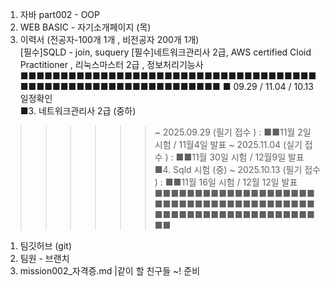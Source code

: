 
1. 자바 part002 - OOP
2. WEB BASIC - 자기소개페이지 (목)
3. 이력서 (전공자-100개 1개 , 비전공자 200개 1개)  
[필수]SQLD - join, suquery
[필수]네트워크관리사 2급, AWS certified Cloid Practitioner , 리눅스마스터 2급 , 정보처리기능사
■■■■■■■■■■■■■■■■■■■■■■■■■■■■■■■■■■■■■■■■■■■■■■■■■■■■■■■■■■■■■■ 
■  09.29 / 11.04 / 10.13 일정확인   
■3. 네트워크관리사 2급 (중하)
>>>>>>   ~ 2025.09.29 (필기 접수 )  :   ■■11월 2일 시험  /   11월4일 발표
>>>>>>   ~ 2025.11.04 (실기 접수 )  :   ■■11월 30일 시험  /  12월9일 발표
■4. Sqld 시험 (중)
>>>>>>   ~ 2025.10.13  (필기 접수 ) :   ■■11월 16일 시험    /  12월 12일 발표    
■■■■■■■■■■■■■■■■■■■■■■■■■■■■■■■■■■■■■■■■■■■■■■■■■■■■■■■■■■■■■■ 

1. 팀깃허브 (git)
2. 팀원 - 브랜치
3. mission002_자격증.md
   |같이 할 친구들 ~! 준비 
